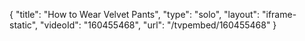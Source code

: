{
    "title": "How to Wear Velvet Pants",
    "type": "solo",
    "layout": "iframe-static",
    "videoId": "160455468",
    "url": "\/tvpembed\/160455468"
}